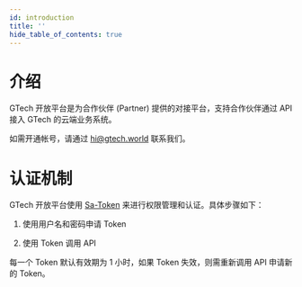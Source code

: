 ```yaml
---
id: introduction
title: ''
hide_table_of_contents: true
---
```


# 介绍

GTech 开放平台是为合作伙伴 (Partner) 提供的对接平台，支持合作伙伴通过 API 接入 GTech 的云端业务系统。

如需开通帐号，请通过 [hi@gtech.world](mailto:hi@gtech.world) 联系我们。

# 认证机制

GTech 开放平台使用 [Sa-Token](https://sa-token.cc) 来进行权限管理和认证。具体步骤如下：

1. 使用用户名和密码申请 Token

2. 使用 Token 调用 API

每一个 Token 默认有效期为 1 小时，如果 Token 失效，则需重新调用 API 申请新的 Token。